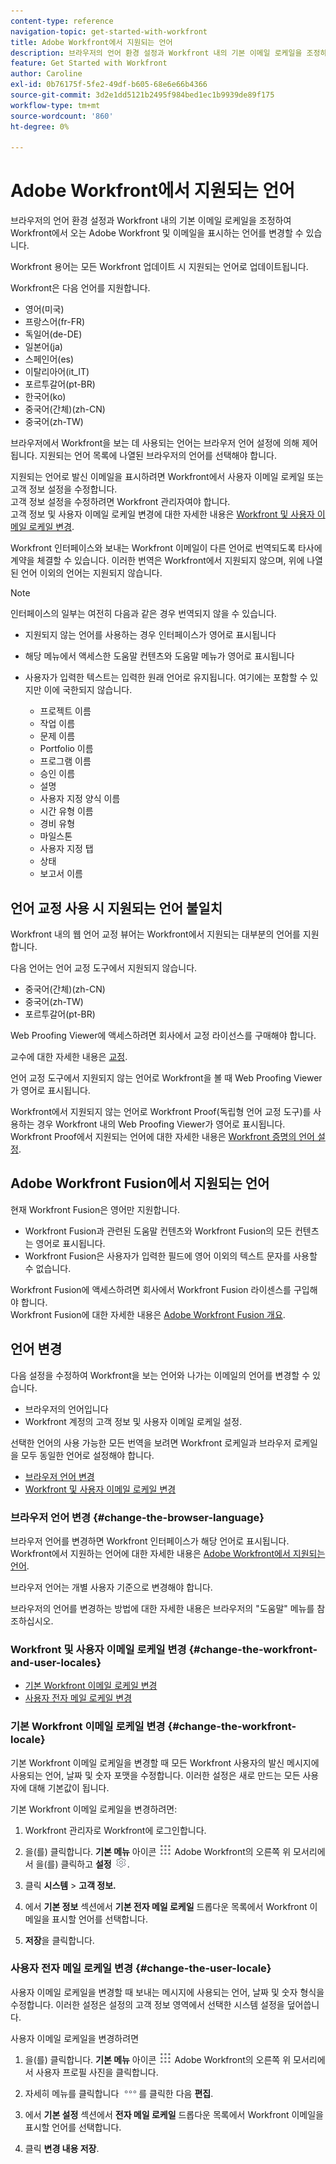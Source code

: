 ```yaml
---
content-type: reference
navigation-topic: get-started-with-workfront
title: Adobe Workfront에서 지원되는 언어
description: 브라우저의 언어 환경 설정과 Workfront 내의 기본 이메일 로케일을 조정하여 Workfront에서 오는 Adobe Workfront 및 이메일을 표시하는 언어를 변경할 수 있습니다.
feature: Get Started with Workfront
author: Caroline
exl-id: 0b76175f-5fe2-49df-b605-68e6e66b4366
source-git-commit: 3d2e1dd5121b2495f984bed1ec1b9939de89f175
workflow-type: tm+mt
source-wordcount: '860'
ht-degree: 0%

---
```


# Adobe Workfront에서 지원되는 언어

브라우저의 언어 환경 설정과 Workfront 내의 기본 이메일 로케일을 조정하여 Workfront에서 오는 Adobe Workfront 및 이메일을 표시하는 언어를 변경할 수 있습니다.

Workfront 용어는 모든 Workfront 업데이트 시 지원되는 언어로 업데이트됩니다.

Workfront은 다음 언어를 지원합니다.

* 영어(미국)
* 프랑스어(fr-FR)
* 독일어(de-DE)
* 일본어(ja)
* 스페인어(es)
* 이탈리아어(it_IT)
* 포르투갈어(pt-BR)
* 한국어(ko)
* 중국어(간체)(zh-CN)
* 중국어(zh-TW)

브라우저에서 Workfront을 보는 데 사용되는 언어는 브라우저 언어 설정에 의해 제어됩니다. 지원되는 언어 목록에 나열된 브라우저의 언어를 선택해야 합니다.

지원되는 언어로 발신 이메일을 표시하려면 Workfront에서 사용자 이메일 로케일 또는 고객 정보 설정을 수정합니다.\
고객 정보 설정을 수정하려면 Workfront 관리자여야 합니다.\
고객 정보 및 사용자 이메일 로케일 변경에 대한 자세한 내용은 [Workfront 및 사용자 이메일 로케일 변경](#change-the-workfront-and-user-locales).

Workfront 인터페이스와 보내는 Workfront 이메일이 다른 언어로 번역되도록 타사에 계약을 체결할 수 있습니다. 이러한 번역은 Workfront에서 지원되지 않으며, 위에 나열된 언어 이외의 언어는 지원되지 않습니다.

>[!NOTE]
>
>인터페이스의 일부는 여전히 다음과 같은 경우 번역되지 않을 수 있습니다.
>
>* 지원되지 않는 언어를 사용하는 경우 인터페이스가 영어로 표시됩니다
>* 해당 메뉴에서 액세스한 도움말 컨텐츠와 도움말 메뉴가 영어로 표시됩니다
>* 사용자가 입력한 텍스트는 입력한 원래 언어로 유지됩니다. 여기에는 포함할 수 있지만 이에 국한되지 않습니다.
   >
   >   * 프로젝트 이름
   >   * 작업 이름
   >   * 문제 이름
   >   * Portfolio 이름
   >   * 프로그램 이름
   >   * 승인 이름
   >   * 설명
   >   * 사용자 지정 양식 이름
   >   * 시간 유형 이름
   >   * 경비 유형
   >   * 마일스톤
   >   * 사용자 지정 탭
   >   * 상태
   >   * 보고서 이름
>


## 언어 교정 사용 시 지원되는 언어 불일치

Workfront 내의 웹 언어 교정 뷰어는 Workfront에서 지원되는 대부분의 언어를 지원합니다.

다음 언어는 언어 교정 도구에서 지원되지 않습니다.

* 중국어(간체)(zh-CN)
* 중국어(zh-TW)
* 포르투갈어(pt-BR)

Web Proofing Viewer에 액세스하려면 회사에서 교정 라이선스를 구매해야 합니다.

교수에 대한 자세한 내용은 [교정](../review-and-approve-work/proofing/proofing.md).

언어 교정 도구에서 지원되지 않는 언어로 Workfront을 볼 때 Web Proofing Viewer가 영어로 표시됩니다.

Workfront에서 지원되지 않는 언어로 Workfront Proof(독립형 언어 교정 도구)를 사용하는 경우 Workfront 내의 Web Proofing Viewer가 영어로 표시됩니다.\
Workfront Proof에서 지원되는 언어에 대한 자세한 내용은 [Workfront 증명의 언어 설정](../workfront-proof/wp-getstarted/system-information/language-settings.md).

## Adobe Workfront Fusion에서 지원되는 언어

현재 Workfront Fusion은 영어만 지원합니다.

* Workfront Fusion과 관련된 도움말 컨텐츠와 Workfront Fusion의 모든 컨텐츠는 영어로 표시됩니다.
* Workfront Fusion은 사용자가 입력한 필드에 영어 이외의 텍스트 문자를 사용할 수 없습니다.

Workfront Fusion에 액세스하려면 회사에서 Workfront Fusion 라이센스를 구입해야 합니다.\
Workfront Fusion에 대한 자세한 내용은 [Adobe Workfront Fusion 개요](../workfront-fusion/get-started/workfront-fusion-overview.md).

## 언어 변경

다음 설정을 수정하여 Workfront을 보는 언어와 나가는 이메일의 언어를 변경할 수 있습니다.

* 브라우저의 언어입니다
* Workfront 계정의 고객 정보 및 사용자 이메일 로케일 설정.

선택한 언어의 사용 가능한 모든 번역을 보려면 Workfront 로케일과 브라우저 로케일을 모두 동일한 언어로 설정해야 합니다.

* [브라우저 언어 변경](#change-the-browser-language)
* [Workfront 및 사용자 이메일 로케일 변경](#change-the-workfront-and-user-locales)

### 브라우저 언어 변경 {#change-the-browser-language}

브라우저 언어를 변경하면 Workfront 인터페이스가 해당 언어로 표시됩니다.\
Workfront에서 지원하는 언어에 대한 자세한 내용은 [Adobe Workfront에서 지원되는 언어](#supported-languages).

브라우저 언어는 개별 사용자 기준으로 변경해야 합니다.

브라우저의 언어를 변경하는 방법에 대한 자세한 내용은 브라우저의 &quot;도움말&quot; 메뉴를 참조하십시오.

### Workfront 및 사용자 이메일 로케일 변경 {#change-the-workfront-and-user-locales}

* [기본 Workfront 이메일 로케일 변경](#change-the-workfront-locale)
* [사용자 전자 메일 로케일 변경](#change-the-user-locale)

### 기본 Workfront 이메일 로케일 변경 {#change-the-workfront-locale}

기본 Workfront 이메일 로케일을 변경할 때 모든 Workfront 사용자의 발신 메시지에 사용되는 언어, 날짜 및 숫자 포맷을 수정합니다. 이러한 설정은 새로 만드는 모든 사용자에 대해 기본값이 됩니다.

기본 Workfront 이메일 로케일을 변경하려면:

1. Workfront 관리자로 Workfront에 로그인합니다.
1. 을(를) 클릭합니다. **기본 메뉴** 아이콘 ![](assets/main-menu-icon.png) Adobe Workfront의 오른쪽 위 모서리에서 을(를) 클릭하고 **설정** ![](assets/gear-icon-settings.png).

1. 클릭 **시스템** > **고객 정보.**

1. 에서 **기본 정보** 섹션에서 **기본 전자 메일 로케일** 드롭다운 목록에서 Workfront 이메일을 표시할 언어를 선택합니다.

1. **저장**&#x200B;을 클릭합니다.

### 사용자 전자 메일 로케일 변경 {#change-the-user-locale}

사용자 이메일 로케일을 변경할 때 보내는 메시지에 사용되는 언어, 날짜 및 숫자 형식을 수정합니다. 이러한 설정은 설정의 고객 정보 영역에서 선택한 시스템 설정을 덮어씁니다.

사용자 이메일 로케일을 변경하려면

1. 을(를) 클릭합니다. **기본 메뉴** 아이콘 ![](assets/main-menu-icon.png) Adobe Workfront의 오른쪽 위 모서리에서 사용자 프로필 사진을 클릭합니다.

1. 자세히 메뉴를 클릭합니다 ![](assets/more-icon.png)를 클릭한 다음 **편집**.

1. 에서 **기본 설정** 섹션에서 **전자 메일 로케일** 드롭다운 목록에서 Workfront 이메일을 표시할 언어를 선택합니다.

1. 클릭 **변경 내용 저장**.
